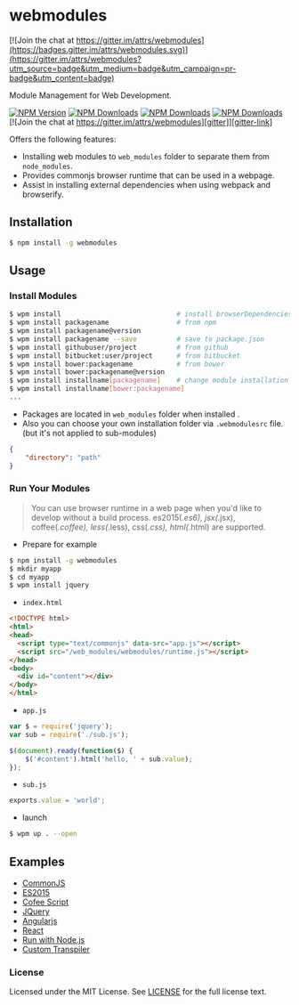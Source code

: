 # webmodules

[![Join the chat at https://gitter.im/attrs/webmodules](https://badges.gitter.im/attrs/webmodules.svg)](https://gitter.im/attrs/webmodules?utm_source=badge&utm_medium=badge&utm_campaign=pr-badge&utm_content=badge)

Module Management for Web Development.

[![NPM Version][npm-version]][npm-url] [![NPM Downloads][npm-total]][npm-url] [![NPM Downloads][npm-month]][npm-url] [![NPM Downloads][license]][npm-url] [![Join the chat at https://gitter.im/attrs/webmodules][gitter]][gitter-link]

[npm-version]: https://img.shields.io/npm/v/webmodules.svg?style=flat
[npm-url]: https://npmjs.org/package/webmodules
[npm-total]: https://img.shields.io/npm/dt/webmodules.svg?style=flat
[npm-month]: https://img.shields.io/npm/dm/webmodules.svg?style=flat
[license]: https://img.shields.io/npm/l/webmodules.svg?style=flat
[gitter]: https://badges.gitter.im/attrs/webmodules.svg
[gitter-link]: https://gitter.im/attrs/webmodules?utm_source=badge&utm_medium=badge&utm_campaign=pr-badge&utm_content=badge


Offers the following features:
- Installing web modules to `web_modules` folder to separate them from `node_modules`.
- Provides commonjs browser runtime that can be used in a webpage.
- Assist in installing external dependencies when using webpack and browserify.


## Installation
```sh
$ npm install -g webmodules
```

## Usage
### Install Modules
```sh
$ wpm install                             # install browserDependencies(package.json)
$ wpm install packagename                 # from npm
$ wpm install packagename@version
$ wpm install packagename --save          # save to package.json
$ wpm install githubuser/project          # from github
$ wpm install bitbucket:user/project      # from bitbucket
$ wpm install bower:packagename           # from bower
$ wpm install bower:packagename@version
$ wpm install installname[packagename]    # change module installation name
$ wpm install installname[bower:packagename]
...
```

- Packages are located in `web_modules` folder when installed .
- Also you can choose your own installation folder via `.webmodulesrc` file.  (but it's not applied to sub-modules)

```json
{
    "directory": "path"
}
```

### Run Your Modules
> You can use browser runtime in a web page when you'd like to develop without a build process.
> es2015(*.es6), jsx(*.jsx), coffee(*.coffee), less(*.less), css(*.css), html(*.html) are supported.

- Prepare for example

```sh
$ npm install -g webmodules
$ mkdir myapp
$ cd myapp
$ wpm install jquery
```

- `index.html`

```html
<!DOCTYPE html>
<html>
<head>
  <script type="text/commonjs" data-src="app.js"></script>
  <script src="/web_modules/webmodules/runtime.js"></script>
</head>
<body>
  <div id="content"></div>
</body>
</html>
```

- `app.js`

```javascript
var $ = require('jquery');
var sub = require('./sub.js');

$(document).ready(function($) {
    $('#content').html('hello, ' + sub.value);
});
```

- `sub.js`

```javascript
exports.value = 'world';
```

- launch

```sh
$ wpm up . --open
```

## Examples
- [CommonJS](./examples/commonjs)
- [ES2015](./examples/es2015)
- [Cofee Script](./examples/coffee-script)
- [JQuery](./examples/jquery)
- [Angularjs](./examples/angular)
- [React](./examples/react)
- [Run with Node.js](./examples/with-nodejs)
- [Custom Transpiler](./examples/cutom-transpiler)


### License
Licensed under the MIT License.
See [LICENSE](./LICENSE) for the full license text.
